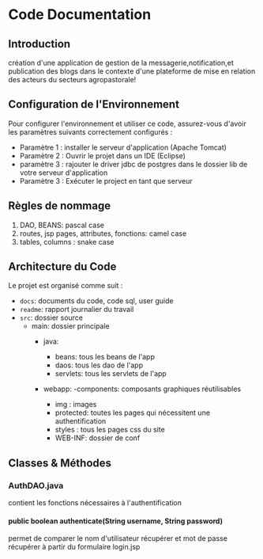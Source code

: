 # Code Documentation

## Introduction
création d'une application de gestion de la messagerie,notification,et publication
des blogs dans le contexte d'une plateforme de mise en relation des acteurs du secteurs
agropastorale!

## Configuration de l'Environnement
Pour configurer l'environnement et utiliser ce code, assurez-vous d'avoir les paramètres suivants correctement configurés :

- Paramètre 1 : installer le serveur d'application (Apache Tomcat)
- Paramètre 2 : Ouvrir le projet dans un IDE (Eclipse)
- paramètre 3 : rajouter le driver jdbc de postgres dans le dossier lib de votre serveur
d'application 
- Paramètre 3 : Exécuter le project en tant que serveur

## Règles de nommage

1. DAO, BEANS: pascal case
2. routes, jsp pages, attributes, fonctions: camel case
3. tables, columns : snake case

## Architecture du Code
Le projet est organisé comme suit :
- `docs`: documents du code, code sql, user guide
- `readme`: rapport journalier du travail
- `src`: dossier source
	- main: dossier principale
		- java: 
			- beans: tous les beans de l'app
			- daos: tous les dao de l'app
			- servlets: tous les servlets de l'app
			
		- webapp:
			-components: composants graphiques réutilisables
			- img : images
			- protected: toutes les pages qui nécessitent une authentification
			- styles : tous les pages css du site
			- WEB-INF: dossier de conf
			

##  Classes & Méthodes 

### AuthDAO.java
contient  les fonctions nécessaires à l'authentification

#### public boolean authenticate(String username, String password)
permet de comparer le nom d'utilisateur récupérer  et mot de passe 
récupérer à partir du formulaire login.jsp


